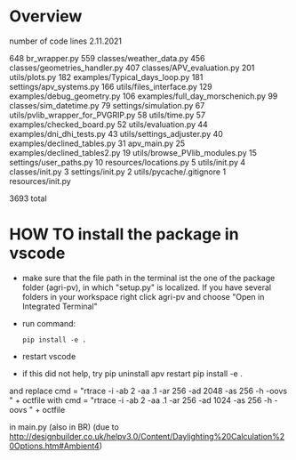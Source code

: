 # Overview

number of code lines 2.11.2021

648	br_wrapper.py
559	classes/weather_data.py
456	classes/geometries_handler.py
407	classes/APV_evaluation.py
201	utils/plots.py
182	examples/Typical_days_loop.py
181	settings/apv_systems.py
166	utils/files_interface.py
129	examples/debug_geometry.py
106	examples/full_day_morschenich.py
99	classes/sim_datetime.py
79	settings/simulation.py
67	utils/pvlib_wrapper_for_PVGRIP.py
58	utils/time.py
57	examples/checked_board.py
52	utils/evaluation.py
44	examples/dni_dhi_tests.py
43	utils/settings_adjuster.py
40	examples/declined_tables.py
31	apv_main.py
25	examples/declined_tables2.py
19	utils/browse_PVlib_modules.py
15	settings/user_paths.py
10	resources/locations.py
5	utils/init.py
4	classes/init.py
3	settings/init.py
2	utils/pycache/.gitignore
1	resources/init.py

3693 total



# HOW TO install the package in vscode

- make sure that the file path in the terminal ist the one of the
package folder (agri-pv), in which "setup.py" is localized. If you have several folders in your workspace right click agri-pv and choose "Open in Integrated Terminal"

- run command:

      pip install -e .

- restart vscode

- if this did not help, try
    pip uninstall apv
    restart
    pip install -e .




and replace
    cmd = "rtrace -i -ab 2 -aa .1 -ar 256 -ad 2048 -as 256 -h -oovs " + octfile
with
    cmd = "rtrace -i -ab 2 -aa .1 -ar 256 -ad 1024 -as 256 -h -oovs " + octfile

in main.py (also in BR)
(due to http://designbuilder.co.uk/helpv3.0/Content/Daylighting%20Calculation%20Options.htm#Ambient4)